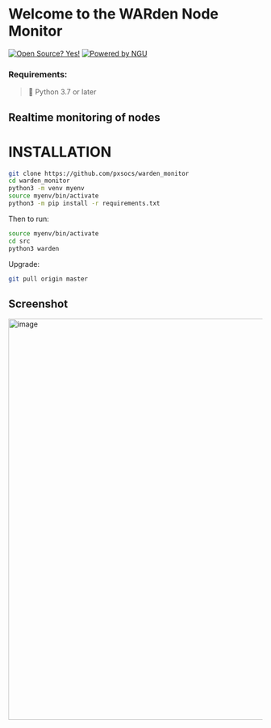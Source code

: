 # Welcome to the WARden Node Monitor

[![Open Source? Yes!](https://badgen.net/badge/Open%20Source%20%3F/Yes%21/blue?icon=github)](https://GitHub.com/pxsocs/warden_monitor/releases/)
[![Powered by NGU](https://img.shields.io/badge/Powered%20by-NGU%20Technology-orange.svg)](https://bitcoin.org)

### Requirements:

> 🐍 Python 3.7 or later

## Realtime monitoring of nodes

# INSTALLATION

```bash
git clone https://github.com/pxsocs/warden_monitor
cd warden_monitor
python3 -m venv myenv
source myenv/bin/activate
python3 -m pip install -r requirements.txt
```

Then to run:

```bash
source myenv/bin/activate
cd src
python3 warden
```

Upgrade:

```bash
git pull origin master
```

## Screenshot

<img width="796" alt="image" src="https://user-images.githubusercontent.com/40473443/174898333-0b7dd571-fd5d-412f-a02d-fe013eb27b54.png">


